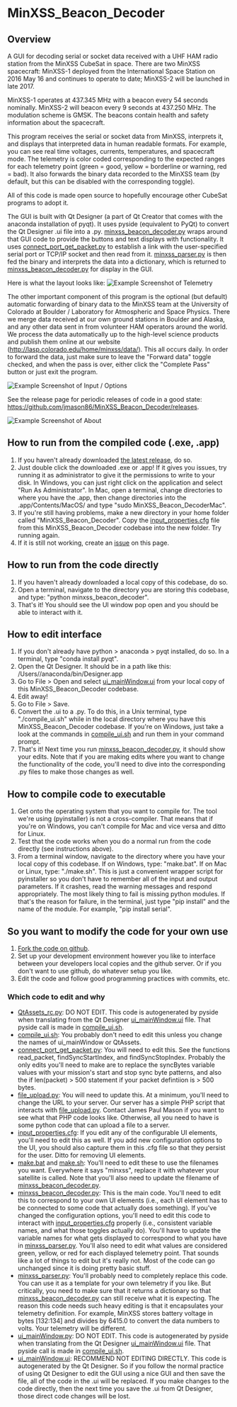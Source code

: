 # MinXSS_Beacon_Decoder
## Overview
A GUI for decoding serial or socket data received with a UHF HAM radio station from the MinXSS CubeSat in space. There are two MinXSS spacecraft: MinXSS-1 deployed from the International Space Station on 2016 May 16 and continues to operate to date; MinXSS-2 will be launched in late 2017. 

MinXSS-1 operates at 437.345 MHz with a beacon every 54 seconds nominally. MinXSS-2 will beacon every 9 seconds at 437.250 MHz. The modulation scheme is GMSK. The beacons contain health and safety information about the spacecraft. 

This program receives the serial or socket data from MinXSS, interprets it, and displays that interpreted data in human readable formats. For example, you can see real time voltages, currents, temperatures, and spacecraft mode. The telemetry is color coded corresponding to the expected ranges for each telemetry point (green = good, yellow = borderline or warning, red = bad). It also forwards the binary data recorded to the MinXSS team (by default, but this can be disabled with the corresponding toggle). 

All of this code is made open source to hopefully encourage other CubeSat programs to adopt it. 

The GUI is built with Qt Designer (a part of Qt Creator that comes with the anaconda installation of pyqt). It uses pyside (equivalent to PyQt) to convert the Qt Designer .ui file into a .py. [minxss_beacon_decoder.py](minxss_beacon_decoder.py) wraps around that GUI code to provide the buttons and text displays with functionality. It uses [connect_port_get_packet.py](connect_port_get_packet.py) to establish a link with the user-specified serial port or TCP/IP socket and then read from it. [minxss_parser.py](minxss_parser.py) is then fed the binary and interprets the data into a dictionary, which is returned to [minxss_beacon_decoder.py](minxss_beacon_decoder.py) for display in the GUI. 

Here is what the layout looks like: 
![Example Screenshot of Telemetry](/screenshots/in_operation1_v1.1.0.png)

The other important component of this program is the optional (but default) automatic forwarding of binary data to the MinXSS team at the University of Colorado at Boulder / Laboratory for Atmospheric and Space Physics. There we merge data received at our own ground stations in Boulder and Alaska, and any other data sent in from volunteer HAM operators around the world. We process the data automatically up to the high-level science products and publish them online at our website (http://lasp.colorado.edu/home/minxss/data/). This all occurs daily. 
In order to forward the data, just make sure to leave the "Forward data" toggle checked, and when the pass is over, either click the "Complete Pass" button or just exit the program. 

![Example Screenshot of Input / Options](/screenshots/in_operation2v1.1.0.png)

See the release page for periodic releases of code in a good state: https://github.com/jmason86/MinXSS_Beacon_Decoder/releases. 

![Example Screenshot of About](/screenshots/in_operation3v1.1.0.png)

## How to run from the compiled code (.exe, .app)
1. If you haven't already downloaded [the latest release](https://github.com/jmason86/MinXSS_Beacon_Decoder/releases), do so. 
2. Just double click the downloaded .exe or .app! If it gives you issues, try running it as administrator to give it the permissions to write to your disk. In Windows, you can just right click on the application and select "Run As Administrator". In Mac, open a terminal, change directories to where you have the .app, then change directories into the .app/Contents/MacOS/ and type "sudo MinXSS_Beacon_DecoderMac". 
3. If you're still having problems, make a new directory in your <username> home folder called "MinXSS_Beacon_Decoder". Copy the [input_properties.cfg](input_properties.cfg) file from this MinXSS_Beacon_Decoder codebase into the new folder. Try running again.
4. If it is still not working, create an [issue](https://github.com/jmason86/MinXSS_Beacon_Decoder/issues) on this page. 

## How to run from the code directly
1. If you haven't already downloaded a local copy of this codebase, do so. 
2. Open a terminal, navigate to the directory you are storing this codebase, and type: "python minxss_beacon_decoder". 
3. That's it! You should see the UI window pop open and you should be able to interact with it. 

## How to edit interface
1. If you don't already have python > anaconda > pyqt installed, do so. In a terminal, type "conda install pyqt".
2. Open the Qt Designer. It should be in a path like this: /Users/<username>/anaconda/bin/Designer.app
3. Go to File > Open and select [ui_mainWindow.ui](ui_mainWindow.ui) from your local copy of this MinXSS_Beacon_Decoder codebase. 
4. Edit away! 
5. Go to File > Save. 
6. Convert the .ui to a .py. To do this, in a Unix terminal, type "./compile_ui.sh" while in the local directory where you have this MinXSS_Beacon_Decoder codebase. If you're on Windows, just take a look at the commands in [compile_ui.sh](compile_ui.sh) and run them in your command prompt. 
7. That's it! Next time you run [minxss_beacon_decoder.py](minxss_beacon_decoder.py), it should show your edits. Note that if you are making edits where you want to change the functionality of the code, you'll need to dive into the corresponding .py files to make those changes as well. 

## How to compile code to executable
1. Get onto the operating system that you want to compile for. The tool we're using (pyinstaller) is not a cross-compiler. That means that if you're on Windows, you can't compile for Mac and vice versa and ditto for Linux. 
2. Test that the code works when you do a normal run from the code directly (see instructions above). 
3. From a terminal window, navigate to the directory where you have your local copy of this codebase. If on Windows, type: "make.bat". If on Mac or Linux, type: "./make.sh". This is just a convenient wrapper script for pyinstaller so you don't have to remember all of the input and output parameters. If it crashes, read the warning messages and respond appropriately. The most likely thing to fail is missing python modules. If that's the reason for failure, in the terminal, just type "pip install" and the name of the module. For example, "pip install serial". 

## So you want to modify the code for your own use
1. [Fork the code on github](https://help.github.com/articles/fork-a-repo/).
2. Set up your development environment however you like to interface between your developers local copies and the github server. Or if you don't want to use github, do whatever setup you like. 
3. Edit the code and follow good programming practices with commits, etc. 

### Which code to edit and why
* [QtAssets_rc.py](QtAssets_rc.py): DO NOT EDIT. This code is autogenerated by pyside when translating from the Qt Designer [ui_mainWindow.ui](ui_mainWindow.ui) file. That pyside call is made in [compile_ui.sh](compile_ui.sh). 
* [compile_ui.sh](compile_ui.sh): You probably don't need to edit this unless you change the names of ui_mainWindow or QtAssets. 
* [connect_port_get_packet.py](connect_port_get_packet.py): You will need to edit this. See the functions read_packet,  findSyncStartIndex, and findSyncStopIndex. Probably the only edits you'll need to make are to replace the syncBytes variable values with your mission's start and stop sync byte patterns, and also the if len(packet) > 500 statement if your packet defintiion is > 500 bytes. 
* [file_upload.py](file_upload.py): You will need to update this. At a minimum, you'll need to change the URL to your server. Our server has a simple PHP script that interacts with [file_upload.py](file_upload.py). Contact James Paul Mason if you want to see what that PHP code looks like. Otherwise, all you need to have is some python code that can upload a file to a server. 
* [input_properties.cfg](input_properties.cfg): If you edit any of the configurable UI elements, you'll need to edit this as well. If you add new configuration options to the UI, you should also capture them in this .cfg file so that they persist for the user. Ditto for removing UI elements. 
* [make.bat](make.bat) and [make.sh](make.sh): You'll need to edit these to use the filenames you want. Everywhere it says "minxss", replace it with whatever your satellite is called. Note that you'll also need to update the filename of [minxss_beacon_decoder.py](minxss_beacon_decoder.py). 
* [minxss_beacon_decoder.py](minxss_beacon_decoder.py): This is the main code. You'll need to edit this to correspond to your own UI elements (i.e., each UI element has to be connected to some code that actually does something). If you've changed the configuration options, you'll need to edit this code to interact with [input_properties.cfg](input_properties.cfg) properly (i.e., consistent variable names, and what those toggles actually do). You'll have to update the variable names for what gets displayed to correspond to what you have in [minxss_parser.py](minxss_parser.py). You'll also need to edit what values are considered green, yellow, or red for each displayed telemetry point. That sounds like a lot of things to edit but it's really not. Most of the code can go unchanged since it is doing pretty basic stuff. 
* [minxss_parser.py](minxss_parser.py): You'll probably need to completely replace this code. You can use it as a template for your own telemetry if you like. But critically, you need to make sure that it returns a dictionary so that [minxss_beacon_decoder.py](minxss_beacon_decoder.py) can still receive what it is expecting. The reason this code needs such heavy editing is that it encapsulates your telemetry definition. For example, MinXSS stores battery voltage in bytes [132:134] and divides by 6415.0 to convert the data numbers to volts. Your telemetry will be different. 
* [ui_mainWindow.py](ui_mainWindow.py): DO NOT EDIT. This code is autogenerated by pyside when translating from the Qt Designer [ui_mainWindow.ui](ui_mainWindow.ui) file. That pyside call is made in [compile_ui.sh](compile_ui.sh).
* [ui_mainWindow.ui](ui_mainWindow.ui): RECOMMEND NOT EDITING DIRECTLY. This code is autogenerated by the Qt Designer. So if you follow the normal practice of using Qt Designer to edit the GUI using a nice GUI and then save the file, all of the code in the .ui will be replaced. If you make changes to the code directly, then the next time you save the .ui from Qt Designer, those direct code changes will be lost. 
